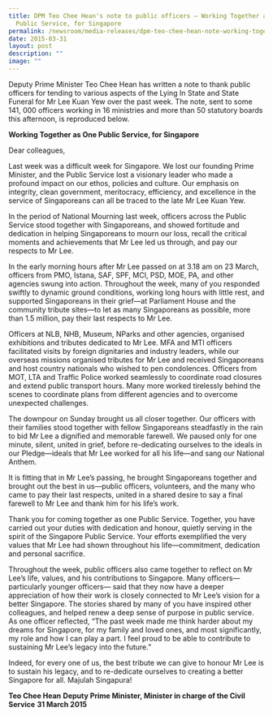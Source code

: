 ```yaml
---
title: DPM Teo Chee Hean's note to public officers – Working Together as One
  Public Service, for Singapore
permalink: /newsroom/media-releases/dpm-teo-chee-hean-note-working-together-as-one-public-service-for-singapore/
date: 2015-03-31
layout: post
description: ""
image: ""
---
```

Deputy Prime Minister Teo Chee Hean has written a note to thank public officers for tending to various aspects of the Lying In State and State Funeral for Mr Lee Kuan Yew over the past week. The note, sent to some 141, 000 officers working in 16 ministries and more than 50 statutory boards this afternoon, is reproduced below.

**Working Together as One Public Service, for Singapore**

Dear colleagues,

Last week was a difficult week for Singapore. We lost our founding Prime Minister, and the Public Service lost a visionary leader who made a profound impact on our ethos, policies and culture. Our emphasis on integrity, clean government, meritocracy, efficiency, and excellence in the service of Singaporeans can all be traced to the late Mr Lee Kuan Yew.

In the period of National Mourning last week, officers across the Public Service stood together with Singaporeans, and showed fortitude and dedication in helping Singaporeans to mourn our loss, recall the critical moments and achievements that Mr Lee led us through, and pay our respects to Mr Lee.

In the early morning hours after Mr Lee passed on at 3.18 am on 23 March, officers from PMO, Istana, SAF, SPF, MCI, PSD, MOE, PA, and other agencies swung into action. Throughout the week, many of you responded swiftly to dynamic ground conditions, working long hours with little rest, and supported Singaporeans in their grief—at Parliament House and the community tribute sites—to let as many Singaporeans as possible, more than 1.5 million, pay their last respects to Mr Lee.

Officers at NLB, NHB, Museum, NParks and other agencies, organised exhibitions and tributes dedicated to Mr Lee. MFA and MTI officers facilitated visits by foreign dignitaries and industry leaders, while our overseas missions organised tributes for Mr Lee and received Singaporeans and host country nationals who wished to pen condolences. Officers from MOT, LTA and Traffic Police worked seamlessly to coordinate road closures and extend public transport hours. Many more worked tirelessly behind the scenes to coordinate plans from different agencies and to overcome unexpected challenges.

The downpour on Sunday brought us all closer together. Our officers with their families stood together with fellow Singaporeans steadfastly in the rain to bid Mr Lee a dignified and memorable farewell. We paused only for one minute, silent, united in grief, before re-dedicating ourselves to the ideals in our Pledge—ideals that Mr Lee worked for all his life—and sang our National Anthem. 

It is fitting that in Mr Lee’s passing, he brought Singaporeans together and brought out the best in us—public officers, volunteers, and the many who came to pay their last respects, united in a shared desire to say a final farewell to Mr Lee and thank him for his life’s work.

Thank you for coming together as one Public Service. Together, you have carried out your duties with dedication and honour, quietly serving in the spirit of the Singapore Public Service. Your efforts exemplified the very values that Mr Lee had shown throughout his life—commitment, dedication and personal sacrifice. 

Throughout the week, public officers also came together to reflect on Mr Lee’s life, values, and his contributions to Singapore. Many officers—particularly younger officers— said that they now have a deeper appreciation of how their work is closely connected to Mr Lee’s vision for a better Singapore. The stories shared by many of you have inspired other colleagues, and helped renew a deep sense of purpose in public service. As one officer reflected, “The past week made me think harder about my dreams for Singapore, for my family and loved ones, and most significantly, my role and how I can play a part. I feel proud to be able to contribute to sustaining Mr Lee’s legacy into the future.”

Indeed, for every one of us, the best tribute we can give to honour Mr Lee is to sustain his legacy, and to re-dedicate ourselves to creating a better Singapore for all. Majulah Singapura!

**Teo Chee Hean**
**Deputy Prime Minister, Minister in charge of the Civil Service**
**31 March 2015**